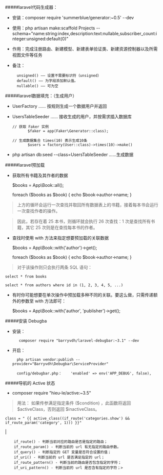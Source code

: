 #####laravel代码生成器：

* 安装：composer require 'summerblue/generator:~0.5' --dev

* 使用：php artisan make:scaffold Projects --schema="name:string:index,description:text:nullable,subscriber_count:integer:unsigned:default(0)"

 * 作用：完成注册路由、新建模型、新建表单验证类、新建资源控制器以及所需视图文件等任务
  
* 备注：  
 
        unsigned() —— 设置不需要标识符（unsigned）
        default() —— 为字段添加默认值。
        nullable() —— 可为空
   

#####laravel数据填充：（生成用户）

*   UserFactory  …… 按规则生成一个数据用户并返回
*   UsersTableSeeder …… 接收生成的用户，并按需求插入数据库 
    
        // 获取 Faker 实例
               $faker = app(Faker\Generator::class);
               
        // 生成数据集合 times(10) 表示生成10条
               $users = factory(User::class)->times(10)->make()
               
*    php artisan db:seed --class=UsersTableSeeder  ……生成数据


#####laravel预加载

* 获取所有书籍及其作者的数据


    $books = App\Book::all();
    
    foreach ($books as $book) {
        echo $book->author->name;
    }
    
> 上方的循环会运行一次查找并取回所有数据表上的书籍，接着每本书会运行一次查找作者的操作。

> 因此，若存在着 25 本书，则循环就会执行 26 次查找：1 次是查找所有书籍，其它 25 次则是在查找每本书的作者。

* 查找时使用 with 方法来指定想要预加载的关联数据


    $books = App\Book::with('author')->get();
    
    foreach ($books as $book) {
        echo $book->author->name;
    }
    
>对于该操作则只会执行两条 SQL 语句：

    select * from books
    
    select * from authors where id in (1, 2, 3, 4, 5, ...)
    
* 有时你可能想要在单次操作中预加载多种不同的关联。要这么做，只需传递额外的参数至 with 方法即可：
   
    $books = App\Book::with('author', 'publisher')->get();



#####安装 Debugba

* 安装：

         composer require "barryvdh/laravel-debugbar:~3.1" --dev
         
* 开启：

        php artisan vendor:publish --provider="Barryvdh\Debugbar\ServiceProvider"
        
        config/debugbar.php：    'enabled' => env('APP_DEBUG', false),
 

#####导航的 Active 状态

* composer require "hieu-le/active:~3.5"

>用法： 如果传参满足指定条件 ($condition) ，此函数将返回 $activeClass，否则返回 $inactiveClass。

    class = " {{ active_class((if_route('categories.show') && if_route_param('category', 1))) }}" 
    
|   

        if_route() - 判断当前对应的路由是否是指定的路由；
        if_route_param() - 判断当前的 url 有无指定的路由参数。
        if_query() - 判断指定的 GET 变量是否符合设置的值；
        if_uri() - 判断当前的 url 是否满足指定的 url；
        if_route_pattern() - 判断当前的路由是否包含指定的字符；
        if_uri_pattern() - 判断当前的 url 是否含有指定的字符；>


